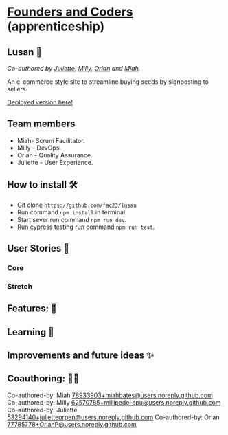 # [Founders and Coders](https://www.foundersandcoders.com/) (apprenticeship)

## Lusan 🌻

_Co-authored by [Juliette](https://github.com/julietteorpen), [Milly](https://github.com/millipede-cpu), [Orian](https://github.com/OrianP) and [Miah](https://github.com/miahbates)._

An e-commerce style site to streamline buying seeds by signposting to sellers.

[Deployed version here!](https://lusan-tfb-ltfb.vercel.app/)

## Team members

- Miah- Scrum Facilitator.
- Milly - DevOps.
- Orian - Quality Assurance.
- Juliette - User Experience.

## How to install 🛠️

- Git clone `https://github.com/fac23/lusan`
- Run command `npm install` in terminal.
- Start sever run command `npm run dev`.
- Run cypress testing run command `npm run test`.

## User Stories :busts_in_silhouette:

### Core

### Stretch

## Features: 🌟

## Learning 🌱

## Improvements and future ideas ✨

## Coauthoring: 👯‍♀️

Co-authored-by: Miah <78933903+miahbates@users.noreply.github.com>
Co-authored-by: Milly <62570785+millipede-cpu@users.noreply.github.com>
Co-authored-by: Juliette <53294140+julietteorpen@users.noreply.github.com>
Co-authored-by: Orian <77785778+OrianP@users.noreply.github.com>
